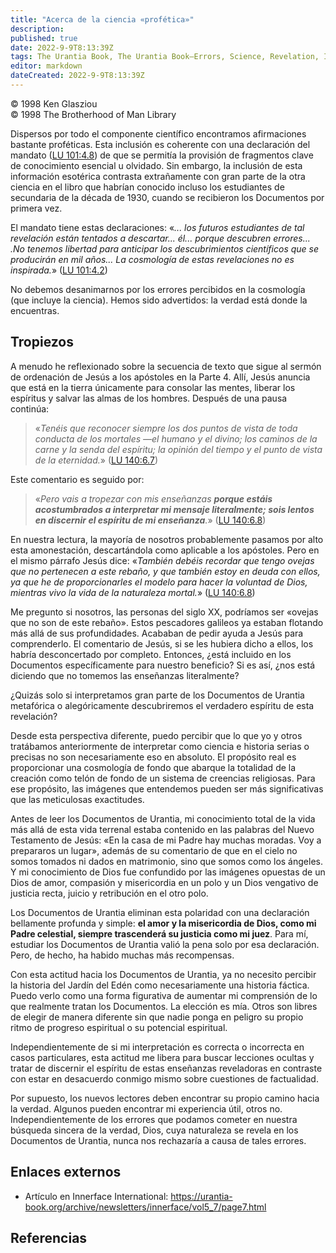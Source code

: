 ```yaml
---
title: "Acerca de la ciencia «profética»"
description: 
published: true
date: 2022-9-9T8:13:39Z
tags: The Urantia Book, The Urantia Book—Errors, Science, Revelation, Innerface International, article
editor: markdown
dateCreated: 2022-9-9T8:13:39Z
---
```


<p class="v-card v-sheet theme--light grey lighten-3 px-2">© 1998 Ken Glasziou<br>© 1998 The Brotherhood of Man Library</p>

Dispersos por todo el componente científico encontramos afirmaciones bastante proféticas. Esta inclusión es coherente con una declaración del mandato ([LU 101:4.8](/es/The_Urantia_Book/101#p4_8)) de que se permitía la provisión de fragmentos clave de conocimiento esencial u olvidado. Sin embargo, la inclusión de esta información esotérica contrasta extrañamente con gran parte de la otra ciencia en el libro que habrían conocido incluso los estudiantes de secundaria de la década de 1930, cuando se recibieron los Documentos por primera vez.

El mandato tiene estas declaraciones: «_... los futuros estudiantes de tal revelación están tentados a descartar... él... porque descubren errores... .No tenemos libertad para anticipar los descubrimientos científicos que se producirán en mil años... La cosmología de estas revelaciones no es inspirada._» ([LU 101:4.2](/es/The_Urantia_Book/101#p4_2))

No debemos desanimarnos por los errores percibidos en la cosmología (que incluye la ciencia). Hemos sido advertidos: la verdad está donde la encuentras.

## Tropiezos

A menudo he reflexionado sobre la secuencia de texto que sigue al sermón de ordenación de Jesús a los apóstoles en la Parte 4. Allí, Jesús anuncia que está en la tierra únicamente para consolar las mentes, liberar los espíritus y salvar las almas de los hombres. Después de una pausa continúa:

> «_Tenéis que reconocer siempre los dos puntos de vista de toda conducta de los mortales —el humano y el divino; los caminos de la carne y la senda del espíritu; la opinión del tiempo y el punto de vista de la eternidad._» ([LU 140:6.7](/es/The_Urantia_Book/140#p6_7))

Este comentario es seguido por:

> «_Pero vais a tropezar con mis enseñanzas ***porque estáis acostumbrados a interpretar mi mensaje literalmente; sois lentos en discernir el espíritu de mi enseñanza***._» ([LU 140:6.8](/es/The_Urantia_Book/140#p6_8))

En nuestra lectura, la mayoría de nosotros probablemente pasamos por alto esta amonestación, descartándola como aplicable a los apóstoles. Pero en el mismo párrafo Jesús dice: «_También debéis recordar que tengo ovejas que no pertenecen a este rebaño, y que también estoy en deuda con ellos, ya que he de proporcionarles el modelo para hacer la voluntad de Dios, mientras vivo la vida de la naturaleza mortal._» ([LU 140:6.8](/es/The_Urantia_Book/140#p6_8))

Me pregunto si nosotros, las personas del siglo XX, podríamos ser «ovejas que no son de este rebaño». Estos pescadores galileos ya estaban flotando más allá de sus profundidades. Acababan de pedir ayuda a Jesús para comprenderlo. El comentario de Jesús, si se les hubiera dicho a ellos, los habría desconcertado por completo. Entonces, ¿está incluido en los Documentos específicamente para nuestro beneficio? Si es así, ¿nos está diciendo que no tomemos las enseñanzas literalmente?

¿Quizás solo si interpretamos gran parte de los Documentos de Urantia metafórica o alegóricamente descubriremos el verdadero espíritu de esta revelación?

Desde esta perspectiva diferente, puedo percibir que lo que yo y otros tratábamos anteriormente de interpretar como ciencia e historia serias o precisas no son necesariamente eso en absoluto. El propósito real es proporcionar una cosmología de fondo que abarque la totalidad de la creación como telón de fondo de un sistema de creencias religiosas. Para ese propósito, las imágenes que entendemos pueden ser más significativas que las meticulosas exactitudes.

Antes de leer los Documentos de Urantia, mi conocimiento total de la vida más allá de esta vida terrenal estaba contenido en las palabras del Nuevo Testamento de Jesús: «En la casa de mi Padre hay muchas moradas. Voy a prepararos un lugar», además de su comentario de que en el cielo no somos tomados ni dados en matrimonio, sino que somos como los ángeles. Y mi conocimiento de Dios fue confundido por las imágenes opuestas de un Dios de amor, compasión y misericordia en un polo y un Dios vengativo de justicia recta, juicio y retribución en el otro polo.

Los Documentos de Urantia eliminan esta polaridad con una declaración bellamente profunda y simple: **el amor y la misericordia de Dios, como mi Padre celestial, siempre trascenderá su justicia como mi juez**. Para mí, estudiar los Documentos de Urantia valió la pena solo por esa declaración. Pero, de hecho, ha habido muchas más recompensas.

Con esta actitud hacia los Documentos de Urantia, ya no necesito percibir la historia del Jardín del Edén como necesariamente una historia fáctica. Puedo verlo como una forma figurativa de aumentar mi comprensión de lo que realmente tratan los Documentos. La elección es mía. Otros son libres de elegir de manera diferente sin que nadie ponga en peligro su propio ritmo de progreso espiritual o su potencial espiritual.

Independientemente de si mi interpretación es correcta o incorrecta en casos particulares, esta actitud me libera para buscar lecciones ocultas y tratar de discernir el espíritu de estas enseñanzas reveladoras en contraste con estar en desacuerdo conmigo mismo sobre cuestiones de factualidad.

Por supuesto, los nuevos lectores deben encontrar su propio camino hacia la verdad. Algunos pueden encontrar mi experiencia útil, otros no. Independientemente de los errores que podamos cometer en nuestra búsqueda sincera de la verdad, Dios, cuya naturaleza se revela en los Documentos de Urantia, nunca nos rechazaría a causa de tales errores.


## Enlaces externos

- Artículo en Innerface International: https://urantia-book.org/archive/newsletters/innerface/vol5_7/page7.html


## Referencias

[^1]: «El compañero de Oxford para la filosofía». (Ed. T. Honderich) (Oxford University Press, 1995)

[^2]: Penrose, R. «Lo grande, lo pequeño y la mente humana». (Cambridge University Press, 1997)

[^3]: Juan, Capítulos. 14 y 15; [1 Juan 4:16](/es/Bible/1_John/4#v16); [Romanos 8:14,15](/es/Bible/Romans/8#v14); [Gálatas 4:6](/es/Bible/Galatians/4#v6).

[^4]: Sprunger, Meredith, «El propósito de la revelación». Innerface internacional vol. 3. Nº 1 (1996)

[^5]: _New Scientist_ 160 2157 (1998)